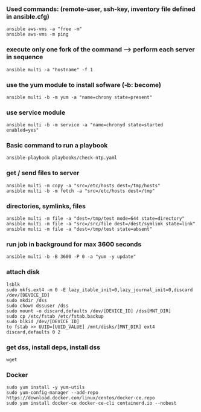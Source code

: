 ### Used commands: (remote-user, ssh-key, inventory file defined in ansible.cfg)
    ansible aws-vms -a "free -m"
    ansible aws-vms -m ping

### execute only one fork of the command --> perform each server in sequence
    ansible multi -a "hostname" -f 1

### use the yum module to install sofware (-b: become)
    ansible multi -b -m yum -a "name=chrony state=present"

### use service module 
    ansible multi -b -m service -a "name=chronyd state=started enabled=yes" 

### Basic command to run a playbook 
    ansible-playbook playbooks/check-ntp.yaml

### get / send files to server
    ansible multi -m copy -a "src=/etc/hosts dest=/tmp/hosts"
    ansible multi -b -m fetch -a "src=/etc/hosts dest=/tmp"

### directories, symlinks, files
    ansible multi -m file -a "dest=/tmp/test mode=644 state=directory"
    ansible multi -m file -a "src=/src/file dest=/dest/symlink state=link"
    ansible multi -m file -a "dest=/tmp/test state=absent"

### run job in background for max 3600 seconds
    ansible multi -b -B 3600 -P 0 -a "yum -y update"

### attach disk
    lsblk
    sudo mkfs.ext4 -m 0 -E lazy_itable_init=0,lazy_journal_init=0,discard /dev/[DEVICE_ID]
    sudo mkdir /dss
    sudo chown dssuser /dss
    sudo mount -o discard,defaults /dev/[DEVICE_ID] /dss[MNT_DIR]
    sudo cp /etc/fstab /etc/fstab.backup
    sudo blkid /dev/[DEVICE_ID]
    to fstab >> UUID=[UUID_VALUE] /mnt/disks/[MNT_DIR] ext4 discard,defaults 0 2

### get dss, install deps, install dss
    wget

### Docker
    sudo yum install -y yum-utils
    sudo yum-config-manager --add-repo https://download.docker.com/linux/centos/docker-ce.repo
    sudo yum install docker-ce docker-ce-cli containerd.io --nobest